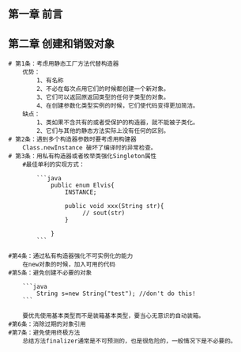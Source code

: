## 第一章 前言
## 第二章 创建和销毁对象
	# 第1条：考虑用静态工厂方法代替构造器
		优势：
			1、有名称
			2、不必在每次点用它们的时候都创建一个新对象。
			3、它们可以返回原返回类型的任何子类型的对象。
			4、在创建参数化类型实例的时候，它们使代码变得更加简洁。
		缺点：
			1、类如果不含共有的或者受保护的构造器，就不能被子类化。
			2、它们与其他的静态方法实际上没有任何的区别。
	# 第2条：遇到多个构造器参数时要考虑用构建器
		Class.newInstance 破坏了编译时的异常检查。
	# 第3条：用私有构造器或者枚举类强化Singleton属性
		#最佳单利的实现方式：

			```java
				public enum Elvis{
					INSTANCE;

					public void xxx(String str){
						 // sout(str)
					}

				}
			```

	#第4条：通过私有构造器强化不可实例化的能力
		在new对象的时候，加入可用的代码
	#第5条：避免创建不必要的对象
	
		```java	
			String s=new String("test"); //don't do this!
		```

		要优先使用基本类型而不是装箱基本类型，要当心无意识的自动装箱。
	#第6条：消除过期的对象引用
	#第7条：避免使用终极方法
		总结方法finalizer通常是不可预测的，也是很危险的，一般情况下是不必要的。
